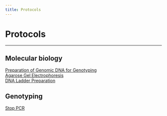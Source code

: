 ```yaml
---
title: Protocols
---
```


# Protocols

- - -
  
## Molecular biology  
[Preparation of Genomic DNA for Genotyping](/protocols/dna-preparation-genotyping)  
[Agarose Gel Electrophoresis](/protocols/agarose-gel-electrophoresis)  
[DNA Ladder Preparation](/protocols/dna-ladder-100bp)  

## Genotyping  
[Stop PCR](/protocols/pcr-stop)  

